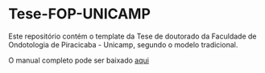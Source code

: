 # Tese-FOP-UNICAMP


Este repositório contém o template da Tese de doutorado da Faculdade de Ondotologia de Piracicaba - Unicamp, segundo o modelo tradicional.

O manual completo pode ser baixado [aqui](http://www.fop.unicamp.br/cpg/index.php/consultas/manual-normatizacao-teses)


